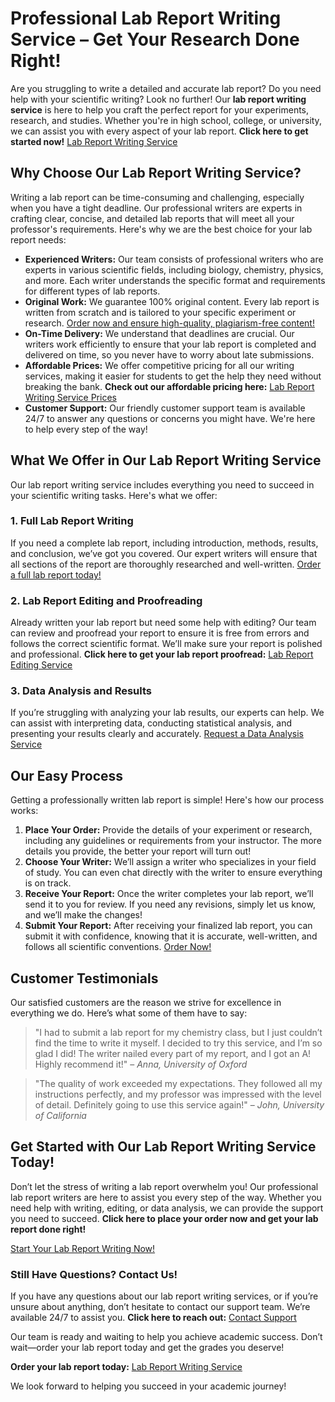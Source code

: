 # Professional Lab Report Writing Service – Get Your Research Done Right!

Are you struggling to write a detailed and accurate lab report? Do you need help with your scientific writing? Look no further! Our **lab report writing service** is here to help you craft the perfect report for your experiments, research, and studies. Whether you're in high school, college, or university, we can assist you with every aspect of your lab report. **Click here to get started now!** [Lab Report Writing Service](https://tinyurl.com/topessay?keyword=lab+report+writing+service)

## Why Choose Our Lab Report Writing Service?

Writing a lab report can be time-consuming and challenging, especially when you have a tight deadline. Our professional writers are experts in crafting clear, concise, and detailed lab reports that will meet all your professor's requirements. Here's why we are the best choice for your lab report needs:

- **Experienced Writers:** Our team consists of professional writers who are experts in various scientific fields, including biology, chemistry, physics, and more. Each writer understands the specific format and requirements for different types of lab reports.
- **Original Work:** We guarantee 100% original content. Every lab report is written from scratch and is tailored to your specific experiment or research. [Order now and ensure high-quality, plagiarism-free content!](https://tinyurl.com/topessay?keyword=lab+report+writing+service)
- **On-Time Delivery:** We understand that deadlines are crucial. Our writers work efficiently to ensure that your lab report is completed and delivered on time, so you never have to worry about late submissions.
- **Affordable Prices:** We offer competitive pricing for all our writing services, making it easier for students to get the help they need without breaking the bank. **Check out our affordable pricing here:** [Lab Report Writing Service Prices](https://tinyurl.com/topessay?keyword=lab+report+writing+service)
- **Customer Support:** Our friendly customer support team is available 24/7 to answer any questions or concerns you might have. We're here to help every step of the way!

## What We Offer in Our Lab Report Writing Service

Our lab report writing service includes everything you need to succeed in your scientific writing tasks. Here's what we offer:

### 1. Full Lab Report Writing

If you need a complete lab report, including introduction, methods, results, and conclusion, we’ve got you covered. Our expert writers will ensure that all sections of the report are thoroughly researched and well-written. [Order a full lab report today!](https://tinyurl.com/topessay?keyword=lab+report+writing+service)

### 2. Lab Report Editing and Proofreading

Already written your lab report but need some help with editing? Our team can review and proofread your report to ensure it is free from errors and follows the correct scientific format. We’ll make sure your report is polished and professional. **Click here to get your lab report proofread:** [Lab Report Editing Service](https://tinyurl.com/topessay?keyword=lab+report+writing+service)

### 3. Data Analysis and Results

If you’re struggling with analyzing your lab results, our experts can help. We can assist with interpreting data, conducting statistical analysis, and presenting your results clearly and accurately. [Request a Data Analysis Service](https://tinyurl.com/topessay?keyword=lab+report+writing+service)

## Our Easy Process

Getting a professionally written lab report is simple! Here's how our process works:

1. **Place Your Order:** Provide the details of your experiment or research, including any guidelines or requirements from your instructor. The more details you provide, the better your report will turn out!
2. **Choose Your Writer:** We’ll assign a writer who specializes in your field of study. You can even chat directly with the writer to ensure everything is on track.
3. **Receive Your Report:** Once the writer completes your lab report, we’ll send it to you for review. If you need any revisions, simply let us know, and we’ll make the changes!
4. **Submit Your Report:** After receiving your finalized lab report, you can submit it with confidence, knowing that it is accurate, well-written, and follows all scientific conventions. [Order Now!](https://tinyurl.com/topessay?keyword=lab+report+writing+service)

## Customer Testimonials

Our satisfied customers are the reason we strive for excellence in everything we do. Here’s what some of them have to say:

> "I had to submit a lab report for my chemistry class, but I just couldn’t find the time to write it myself. I decided to try this service, and I’m so glad I did! The writer nailed every part of my report, and I got an A! Highly recommend it!" – _Anna, University of Oxford_

> "The quality of work exceeded my expectations. They followed all my instructions perfectly, and my professor was impressed with the level of detail. Definitely going to use this service again!" – _John, University of California_

## Get Started with Our Lab Report Writing Service Today!

Don’t let the stress of writing a lab report overwhelm you! Our professional lab report writers are here to assist you every step of the way. Whether you need help with writing, editing, or data analysis, we can provide the support you need to succeed. **Click here to place your order now and get your lab report done right!**

[Start Your Lab Report Writing Now!](https://tinyurl.com/topessay?keyword=lab+report+writing+service)
### Still Have Questions? Contact Us!

If you have any questions about our lab report writing services, or if you’re unsure about anything, don’t hesitate to contact our support team. We’re available 24/7 to assist you. **Click here to reach out:** [Contact Support](https://tinyurl.com/topessay?keyword=lab+report+writing+service)

Our team is ready and waiting to help you achieve academic success. Don’t wait—order your lab report today and get the grades you deserve!

**Order your lab report today:** [Lab Report Writing Service](https://tinyurl.com/topessay?keyword=lab+report+writing+service)

We look forward to helping you succeed in your academic journey!
